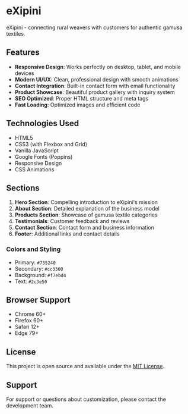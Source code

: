 # eXipini

eXipini - connecting rural weavers with customers for authentic gamusa textiles.

## Features

- **Responsive Design**: Works perfectly on desktop, tablet, and mobile devices
- **Modern UI/UX**: Clean, professional design with smooth animations
- **Contact Integration**: Built-in contact form with email functionality
- **Product Showcase**: Beautiful product gallery with inquiry system
- **SEO Optimized**: Proper HTML structure and meta tags
- **Fast Loading**: Optimized images and efficient code

## Technologies Used

- HTML5
- CSS3 (with Flexbox and Grid)
- Vanilla JavaScript
- Google Fonts (Poppins)
- Responsive Design
- CSS Animations

## Sections

1. **Hero Section**: Compelling introduction to eXipini's mission
2. **About Section**: Detailed explanation of the business model
3. **Products Section**: Showcase of gamusa textile categories
4. **Testimonials**: Customer feedback and reviews
5. **Contact Section**: Contact form and business information
6. **Footer**: Additional links and contact details


### Colors and Styling

- Primary: `#735240`
- Secondary: `#cc3300`
- Background: `#f7ebd4`
- Text: `#2c3e50`

## Browser Support

- Chrome 60+
- Firefox 60+
- Safari 12+
- Edge 79+

## License

This project is open source and available under the [MIT License](LICENSE).

## Support

For support or questions about customization, please contact the development team.